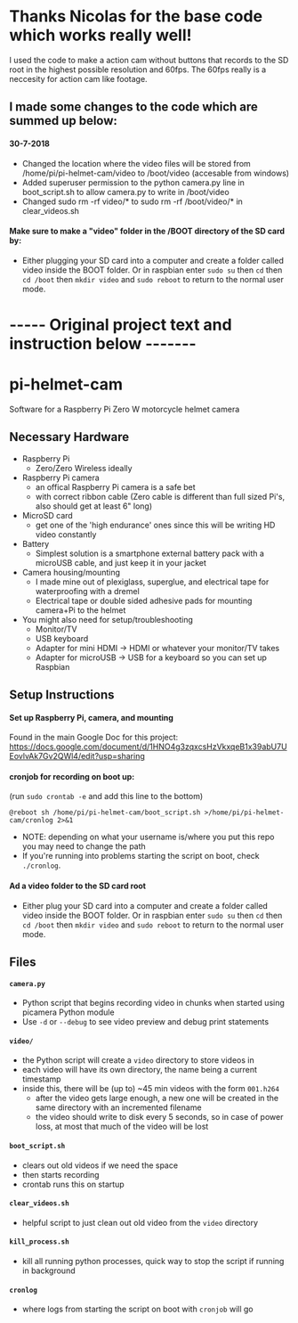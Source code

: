 # Thanks Nicolas for the base code which works really well!

I used the code to make a action cam without buttons that records to the SD root in the highest possible resolution and 60fps.
The 60fps really is a neccesity for action cam like footage. 

## I made some changes to the code which are summed up below:

#### 30-7-2018
- Changed the location where the video files will be stored from /home/pi/pi-helmet-cam/video to /boot/video (accesable from windows)
- Added superuser permission to the python camera.py line in boot_script.sh to allow camera.py to write in /boot/video
- Changed sudo rm -rf video/* to sudo rm -rf /boot/video/* in clear_videos.sh 

#### Make sure to make a "video" folder in the /BOOT directory of the SD card by:

- Either plugging your SD card into a computer and create a folder called video inside the BOOT folder.
Or in raspbian enter `sudo su` then `cd` then `cd /boot` then `mkdir video` and `sudo reboot` to return to the normal user mode.

# ----- Original project text and instruction below -------

# pi-helmet-cam
Software for a Raspberry Pi Zero W motorcycle helmet camera

## Necessary Hardware

- Raspberry Pi
  - Zero/Zero Wireless ideally
- Raspberry Pi camera 
  - an offical Raspberry Pi camera is a safe bet
  - with correct ribbon cable (Zero cable is different than full sized Pi's, also should get at least 6" long)
- MicroSD card
  - get one of the 'high endurance' ones since this will be writing HD video constantly
- Battery
  - Simplest solution is a smartphone external battery pack with a microUSB cable, and just keep it in your jacket
- Camera housing/mounting
  - I made mine out of plexiglass, superglue, and electrical tape for waterproofing with a dremel
  - Electrical tape or double sided adhesive pads for mounting camera+Pi to the helmet
- You might also need for setup/troubleshooting
  - Monitor/TV
  - USB keyboard
  - Adapter for mini HDMI -> HDMI or whatever your monitor/TV takes
  - Adapter for microUSB -> USB for a keyboard so you can set up Raspbian

## Setup Instructions

#### Set up Raspberry Pi, camera, and mounting

Found in the main Google Doc for this project: https://docs.google.com/document/d/1HNO4g3zqxcsHzVkxqeB1x39abU7UEovlvAk7Gv2QWl4/edit?usp=sharing

#### cronjob for recording on boot up:

(run `sudo crontab -e` and add this line to the bottom)

    @reboot sh /home/pi/pi-helmet-cam/boot_script.sh >/home/pi/pi-helmet-cam/cronlog 2>&1

- NOTE: depending on what your username is/where you put this repo you may need to change the path
- If you're running into problems starting the script on boot, check `./cronlog`.

#### Ad a video folder to the SD card root

- Either plug your SD card into a computer and create a folder called video inside the BOOT folder.
Or in raspbian enter `sudo su` then `cd` then `cd /boot` then `mkdir video` and `sudo reboot` to return to the normal user mode.


## Files

#### `camera.py`

- Python script that begins recording video in chunks when started using picamera Python module
- Use `-d` or `--debug` to see video preview and debug print statements

#### `video/`
- the Python script will create a `video` directory to store videos in
- each video will have its own directory, the name being a current timestamp
- inside this, there will be (up to) ~45 min videos with the form `001.h264`
  - after the video gets large enough, a new one will be created in the same directory with an incremented filename
  - the video should write to disk every 5 seconds, so in case of power loss, at most that much of the video will be lost

#### `boot_script.sh`

- clears out old videos if we need the space
- then starts recording
- crontab runs this on startup

#### `clear_videos.sh`

- helpful script to just clean out old video from the `video` directory

#### `kill_process.sh`

- kill all running python processes, quick way to stop the script if running in background

#### `cronlog`
- where logs from starting the script on boot with `cronjob` will go
